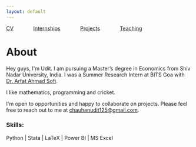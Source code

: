 ```yaml
---
layout: default
---
```


[CV](/assets/UditChauhan-Resume.pdf) <span style="margin-right: 50px;"></span> [Internships](/links/internships.md/) <span style="margin-right: 50px;"></span> [Projects](/links/projects.md/) <span style="margin-right: 50px;"></span> [Teaching](/links/teaching.md/)

# About

Hey guys, I'm Udit. I am pursuing a Master’s degree in Economics from Shiv Nadar University, India. I was a Summer Research Intern at BITS Goa with [Dr. Arfat Ahmad Sofi](https://www.bits-pilani.ac.in/goa/arfat-ahmad-sofi/).

I like mathematics, programming and cricket.

I'm open to opportunities and happy to collaborate on projects. Please feel free to reach out to me at [chauhanudit125@gmail.com](mailto:chauhanudit125@gmail.com).

### Skills:
Python | Stata | LaTeX | Power BI | MS Excel 
